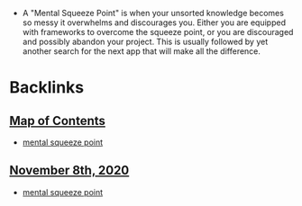- A "Mental Squeeze Point" is when your unsorted knowledge becomes so messy it overwhelms and discourages you. Either you are equipped with frameworks to overcome the squeeze point, or you are discouraged and possibly abandon your project. This is usually followed by yet another search for the next app that will make all the difference.

# Backlinks
## [Map of Contents](<Map of Contents.md>)
- [mental squeeze point](<mental squeeze point.md>)

## [November 8th, 2020](<November 8th, 2020.md>)
- [mental squeeze point](<mental squeeze point.md>)

